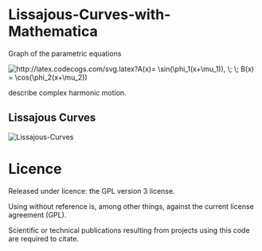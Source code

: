 # Lissajous-Curves-with-Mathematica

Graph of the parametric equations

<img src="http://latex.codecogs.com/svg.latex?A(x)=&space;\sin(\phi_1(x&plus;\mu_1)),&space;\;&space;\;&space;B(x)&space;=&space;\cos(\phi_2(x&plus;\mu_2))" title="http://latex.codecogs.com/svg.latex?A(x)= \sin(\phi_1(x+\mu_1)), \; \; B(x) = \cos(\phi_2(x+\mu_2))" />

describe complex harmonic motion. 

## Lissajous Curves

![Lissajous-Curves](https://github.com/kadirtastepe/Lissajous-Curves-with-Mathematica/blob/main/lissajous.GIF)

# Licence
Released under licence: the GPL version 3 license.

Using without reference is, among other things, against the current license agreement (GPL).

Scientific or technical publications resulting from projects using this code are required to citate.
